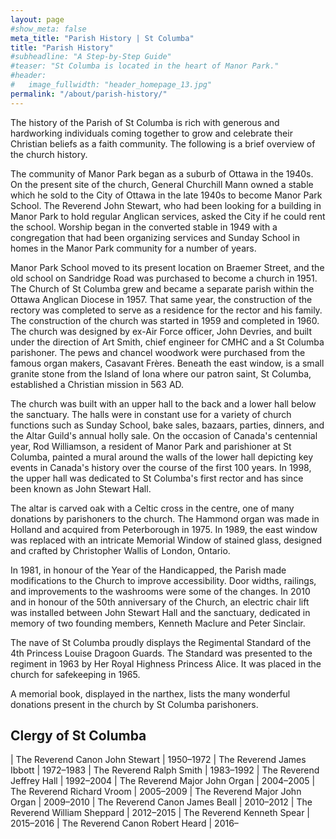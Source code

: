 ```yaml
---
layout: page
#show_meta: false
meta_title: "Parish History | St Columba"
title: "Parish History"
#subheadline: "A Step-by-Step Guide"
#teaser: "St Columba is located in the heart of Manor Park."
#header:
#   image_fullwidth: "header_homepage_13.jpg"
permalink: "/about/parish-history/"
---
```

The history of the Parish of St Columba is rich with generous and hardworking individuals coming together to grow and celebrate their Christian beliefs as a faith community. The following is a brief overview of the church history.


The community of Manor Park began as a suburb of Ottawa in the 1940s. On the present site of the church, General Churchill Mann owned a stable which he sold to the City of Ottawa in the late 1940s to become Manor Park School. The Reverend John Stewart, who had been looking for a building in Manor Park to hold regular Anglican services, asked the City if he could rent the school. Worship began in the converted stable in 1949 with a congregation that had been organizing services and Sunday School in homes in the Manor Park community for a number of years.

Manor Park School moved to its present location on Braemer Street, and the old school on Sandridge Road was purchased to become a church in 1951. The Church of St Columba grew and became a separate parish within the Ottawa Anglican Diocese in 1957. That same year, the construction of the rectory was completed to serve as a residence for the rector and his family. The construction of the church was started in 1959 and completed in 1960. The church was designed by ex-Air Force officer, John Devries, and built under the direction of Art Smith, chief engineer for CMHC and a St Columba parishoner. The pews and chancel woodwork were purchased from the famous organ makers, Casavant Frères. Beneath the east window, is a small granite stone from the Island of Iona where our patron saint, St Columba, established a Christian mission in 563 AD.

The church was built with an upper hall to the back and a lower hall below the sanctuary. The halls were in constant use for a variety of church functions such as Sunday School, bake sales, bazaars, parties, dinners, and the Altar Guild's annual holly sale. On the occasion of Canada's centennial year, Rod Williamson, a resident of Manor Park and parishioner at St Columba, painted a mural around the walls of the lower hall depicting key events in Canada's history over the course of the first 100 years. In 1998, the upper hall was dedicated to St Columba's first rector and has since been known as John Stewart Hall.

The altar is carved oak with a Celtic cross in the centre, one of many donations by parishoners to the church. The Hammond organ was made in Holland and acquired from Peterborough in 1975. In 1989, the east window was replaced with an intricate Memorial Window of stained glass, designed and crafted by Christopher Wallis of London, Ontario.

In 1981, in honour of the Year of the Handicapped, the Parish made modifications to the Church to improve accessibility. Door widths, railings, and improvements to the washrooms were some of the changes. In 2010 and in honour of the 50th anniversary of the Church, an electric chair lift was installed between John Stewart Hall and the sanctuary, dedicated in memory of two founding members, Kenneth Maclure and Peter Sinclair.

The nave of St Columba proudly displays the Regimental Standard of the 4th Princess Louise Dragoon Guards. The Standard was presented to the regiment in 1963 by Her Royal Highness Princess Alice. It was placed in the church for safekeeping in 1965.

A memorial book, displayed in the narthex, lists the many wonderful donations present in the church by St Columba parishoners. 

## Clergy of St Columba

| The Reverend Canon John Stewart | 1950–1972 
| The Reverend James Ibbott | 1972–1983
| The Reverend Ralph Smith  | 1983–1992
| The Reverend Jeffrey Hall | 1992–2004
| The Reverend Major John Organ | 2004–2005
| The Reverend Richard Vroom | 2005–2009
| The Reverend Major John Organ | 2009–2010
| The Reverend Canon James Beall | 2010–2012
| The Reverend William Sheppard | 2012–2015
| The Reverend Kenneth Spear | 2015–2016
| The Reverend Canon Robert Heard | 2016–


